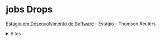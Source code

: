 # jobs Drops 

[Estagio em Desenvolvimento de Software](https://app.eureca.me/vaga/4268) - Estágio - Thomson Reuters

<details>  
 <summary> Sites </summary>
 

[99 Jobs](https://99jobs.com/) Programas de estágio e nível Junior.

[Eureca](https://app.eureca.me/) Estágios.

[Universia](https://www.universia.net/br/) Estágios universitários de diversas áreas.

[Bekas Santander]() Bolsas de estudos e vagas para o banco.


### Empresas


[Amazon Jobs](https://www.amazon.jobs/pt/) Trabalho na Amazon - Nivel Plano, Sênior, +

[Uber]() 